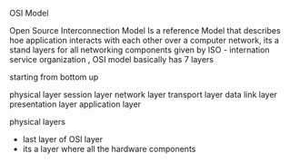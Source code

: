 OSI Model

Open Source Interconnection Model
Is a reference Model that describes hoe application interacts with each other over a computer network, its a stand layers for all networking components given by ISO - internation service organization , OSI model basically has 7 layers

starting from bottom up

physical layer
session layer
network layer
transport layer
data link layer
presentation layer
application layer

physical layers

- last layer of OSI layer
- its a layer where all the hardware components
